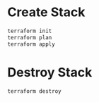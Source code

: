 # Create Stack

``` bash
terraform init
terraform plan
terraform apply
```

# Destroy Stack
``` bash
terraform destroy
```